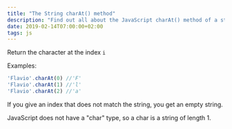 ```yaml
---
title: "The String charAt() method"
description: "Find out all about the JavaScript charAt() method of a string"
date: 2019-02-14T07:00:00+02:00
tags: js
---
```


Return the character at the index `i`

Examples:

```js
'Flavio'.charAt(0) //'F'
'Flavio'.charAt(1) //'l'
'Flavio'.charAt(2) //'a'
```

If you give an index that does not match the string, you get an empty string.

JavaScript does not have a "char" type, so a char is a string of length 1.
